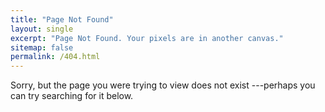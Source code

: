 ```yaml
---
title: "Page Not Found"
layout: single
excerpt: "Page Not Found. Your pixels are in another canvas."
sitemap: false
permalink: /404.html
---
```


Sorry, but the page you were trying to view does not exist ---perhaps you can try searching for it below.
<script type="text/javascript">
  var GOOG_FIXURL_LANG = 'en';
  var GOOG_FIXURL_SITE = '{{ site.url }}'
</script>
<script type="text/javascript"
  src="//linkhelp.clients.google.com/tbproxy/lh/wm/fixurl.js">
</script>
